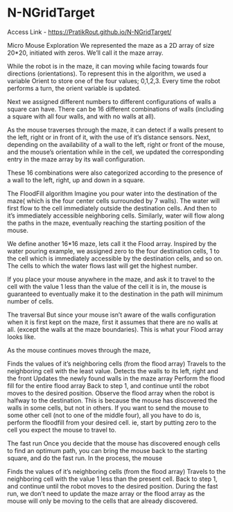# N-NGridTarget

Access Link - https://PratikRout.github.io/N-NGridTarget/

Micro Mouse Exploration
We represented the maze as a 2D array of size 20*20, initiated with zeros. We’ll call it the maze array.

While the robot is in the maze, it can moving while facing towards four directions (orientations). To represent this in the algorithm, we used a variable Orient to store one of the four values; 0,1,2,3. Every time the robot performs a turn, the orient variable is updated.

Next we assigned different numbers to different configurations of walls a square can have. There can be 16 different combinations of walls (including a square with all four walls, and with no walls at all).

As the mouse traverses through the maze, it can detect if a walls present to the left, right or in front of it, with the use of it’s distance sensors. Next, depending on the availability of a wall to the left, right or front of the mouse, and the mouse’s orientation while in the cell, we updated the corresponding entry in the maze array by its wall configuration.

These 16 combinations were also categorized according to the presence of a wall to the left, right, up and down in a square.


The FloodFill algorithm
Imagine you pour water into the destination of the maze( which is the four center cells surrounded by 7 walls). The water will first flow to the cell immediately outside the destination cells. And then to it’s immediately accessible neighboring cells. Similarly, water will flow along the paths in the maze, eventually reaching the starting position of the mouse.

We define another 16*16 maze, lets call it the Flood array. Inspired by the water pouring example, we assigned zero to the four destination cells, 1 to the cell which is immediately accessible by the destination cells, and so on. The cells to which the water flows last will get the highest number.

If you place your mouse anywhere in the maze, and ask it to travel to the cell with the value 1 less than the value of the cell it is in, the mouse is guaranteed to eventually make it to the destination in the path will minimum number of cells.

The traversal
But since your mouse isn’t aware of the walls configuration when it is first kept on the maze, first it assumes that there are no walls at all. (except the walls at the maze boundaries). This is what your Flood array looks like.

As the mouse continues moves through the maze,

Finds the values of it’s neighboring cells (from the flood array)
Travels to the neighboring cell with the least value.
Detects the walls to its left, right and the front
Updates the newly found walls in the maze array
Perform the flood fill for the entire flood array
Back to step 1, and continue until the robot moves to the desired position.
Observe the flood array when the robot is halfway to the destination. This is because the mouse has discovered the walls in some cells, but not in others.
If you want to send the mouse to some other cell (not to one of the middle four), all you have to do is, perform the floodfill from your desired cell. ie, start by putting zero to the cell you expect the mouse to travel to.

The fast run
Once you decide that the mouse has discovered enough cells to find an optimum path, you can bring the mouse back to the starting square, and do the fast run. In the process, the mouse

Finds the values of it’s neighboring cells (from the flood array)
Travels to the neighboring cell with the value 1 less than the present cell.
Back to step 1, and continue until the robot moves to the desired position.
During the fast run, we don’t need to update the maze array or the flood array as the mouse will only be moving to the cells that are already discovered.

